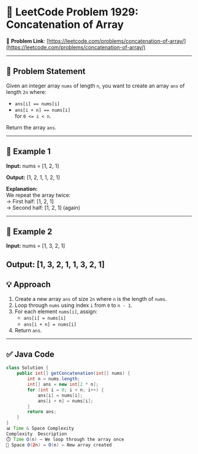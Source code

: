 # 🧩 LeetCode Problem 1929: Concatenation of Array

🔗 **Problem Link**: [https://leetcode.com/problems/concatenation-of-array/](https://leetcode.com/problems/concatenation-of-array/)

---

## 📝 Problem Statement

Given an integer array `nums` of length `n`, you want to create an array `ans` of length `2n` where:

- `ans[i] == nums[i]`  
- `ans[i + n] == nums[i]`  
  for `0 <= i < n`.

Return the array `ans`.

---

## 🧪 Example 1

**Input:**
nums = [1, 2, 1]

**Output:**
[1, 2, 1, 1, 2, 1]

**Explanation:**  
We repeat the array twice:  
→ First half: [1, 2, 1]  
→ Second half: [1, 2, 1] (again)

---

## 🧪 Example 2

**Input:**
nums = [1, 3, 2, 1]

**Output:**
[1, 3, 2, 1, 1, 3, 2, 1]
---

## 💡 Approach

1. Create a new array `ans` of size `2n` where `n` is the length of `nums`.
2. Loop through `nums` using index `i` from `0` to `n - 1`.
3. For each element `nums[i]`, assign:
   - `ans[i] = nums[i]`
   - `ans[i + n] = nums[i]`
4. Return `ans`.

---

## ✅ Java Code

```java
class Solution {
    public int[] getConcatenation(int[] nums) {
        int n = nums.length;
        int[] ans = new int[2 * n];
        for (int i = 0; i < n; i++) {
            ans[i] = nums[i];
            ans[i + n] = nums[i];
        }
        return ans;
    }
}
📊 Time & Space Complexity
Complexity	Description
⏱️ Time	O(n) — We loop through the array once
🧠 Space	O(2n) → O(n) — New array created
